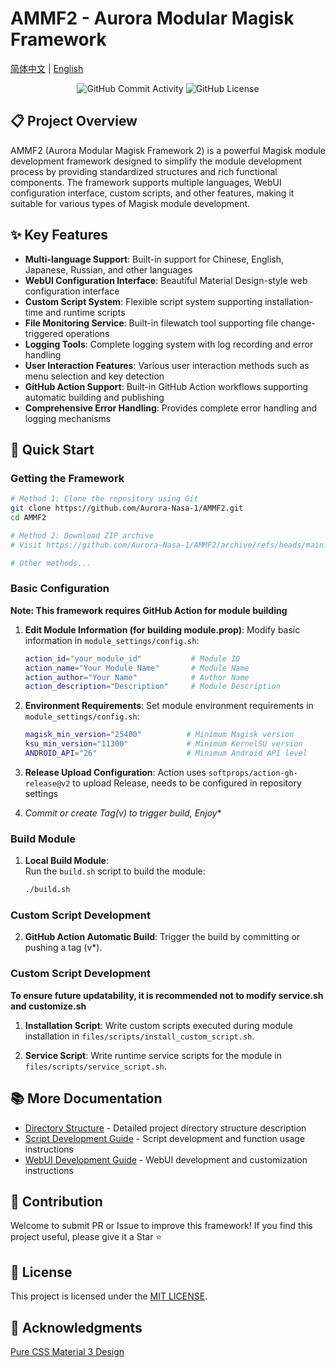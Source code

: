 # AMMF2 - Aurora Modular Magisk Framework

[简体中文](docs/zh/index.md) | [English](docs/en/index.md)

<div align="center">
    <img src="https://img.shields.io/github/commit-activity/w/Aurora-Nasa-1/AMMF2" alt="GitHub Commit Activity">
    <img src="https://img.shields.io/github/license/Aurora-Nasa-1/AMMF2" alt="GitHub License">
</div>

## 📋 Project Overview

AMMF2 (Aurora Modular Magisk Framework 2) is a powerful Magisk module development framework designed to simplify the module development process by providing standardized structures and rich functional components. The framework supports multiple languages, WebUI configuration interface, custom scripts, and other features, making it suitable for various types of Magisk module development.

## ✨ Key Features

- **Multi-language Support**: Built-in support for Chinese, English, Japanese, Russian, and other languages
- **WebUI Configuration Interface**: Beautiful Material Design-style web configuration interface
- **Custom Script System**: Flexible script system supporting installation-time and runtime scripts
- **File Monitoring Service**: Built-in filewatch tool supporting file change-triggered operations
- **Logging Tools**: Complete logging system with log recording and error handling
- **User Interaction Features**: Various user interaction methods such as menu selection and key detection
- **GitHub Action Support**: Built-in GitHub Action workflows supporting automatic building and publishing
- **Comprehensive Error Handling**: Provides complete error handling and logging mechanisms

## 🚀 Quick Start

### Getting the Framework

```bash
# Method 1: Clone the repository using Git
git clone https://github.com/Aurora-Nasa-1/AMMF2.git
cd AMMF2

# Method 2: Download ZIP archive
# Visit https://github.com/Aurora-Nasa-1/AMMF2/archive/refs/heads/main.zip

# Other methods...
```

### Basic Configuration

**Note: This framework requires GitHub Action for module building**

1. **Edit Module Information (for building module.prop)**:
   Modify basic information in `module_settings/config.sh`:

   ```bash
   action_id="your_module_id"           # Module ID
   action_name="Your Module Name"       # Module Name
   action_author="Your Name"            # Author Name
   action_description="Description"     # Module Description
   ```

2. **Environment Requirements**:
   Set module environment requirements in `module_settings/config.sh`:

   ```bash
   magisk_min_version="25400"          # Minimum Magisk version
   ksu_min_version="11300"             # Minimum KernelSU version
   ANDROID_API="26"                    # Minimum Android API level
   ```

3. **Release Upload Configuration**:
   Action uses `softprops/action-gh-release@v2` to upload Release, needs to be configured in repository settings

4. **Commit or create Tag(v*) to trigger build, Enjoy**

### Build Module

1. **Local Build Module**:  
   Run the `build.sh` script to build the module:  
   ```bash
   ./build.sh
### Custom Script Development
2. **GitHub Action Automatic Build**:
   Trigger the build by committing or pushing a tag (v*).
   
### Custom Script Development

**To ensure future updatability, it is recommended not to modify service.sh and customize.sh**

1. **Installation Script**:
   Write custom scripts executed during module installation in `files/scripts/install_custom_script.sh`.

2. **Service Script**:
   Write runtime service scripts for the module in `files/scripts/service_script.sh`.

## 📚 More Documentation

- [Directory Structure](docs/en/directory.md) - Detailed project directory structure description
- [Script Development Guide](docs/en/script.md) - Script development and function usage instructions
- [WebUI Development Guide](docs/en/webui.md) - WebUI development and customization instructions

## 🤝 Contribution

Welcome to submit PR or Issue to improve this framework! If you find this project useful, please give it a Star ⭐

## 📄 License

This project is licensed under the [MIT LICENSE](LICENSE).

## 🙏 Acknowledgments

[Pure CSS Material 3 Design](https://github.com/jogemu/md3css)
